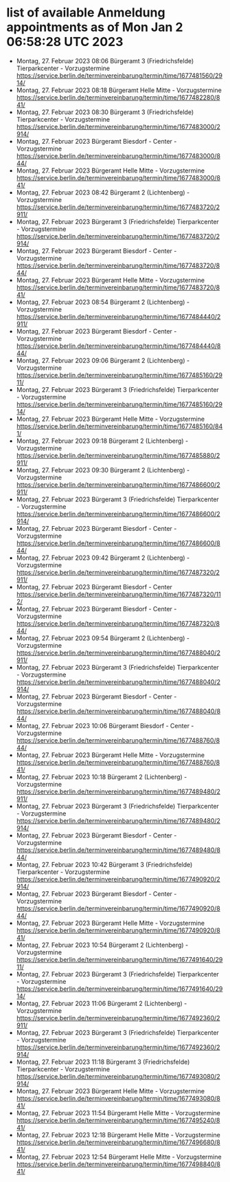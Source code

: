 # list of available Anmeldung appointments as of Mon Jan  2 06:58:28 UTC 2023
- Montag, 27. Februar 2023 08:06 Bürgeramt 3 (Friedrichsfelde) Tierparkcenter - Vorzugstermine https://service.berlin.de/terminvereinbarung/termin/time/1677481560/2914/
- Montag, 27. Februar 2023 08:18 Bürgeramt Helle Mitte - Vorzugstermine https://service.berlin.de/terminvereinbarung/termin/time/1677482280/841/
- Montag, 27. Februar 2023 08:30 Bürgeramt 3 (Friedrichsfelde) Tierparkcenter - Vorzugstermine https://service.berlin.de/terminvereinbarung/termin/time/1677483000/2914/
- Montag, 27. Februar 2023  Bürgeramt Biesdorf - Center - Vorzugstermine https://service.berlin.de/terminvereinbarung/termin/time/1677483000/844/
- Montag, 27. Februar 2023  Bürgeramt Helle Mitte - Vorzugstermine https://service.berlin.de/terminvereinbarung/termin/time/1677483000/841/
- Montag, 27. Februar 2023 08:42 Bürgeramt 2 (Lichtenberg) - Vorzugstermine https://service.berlin.de/terminvereinbarung/termin/time/1677483720/2911/
- Montag, 27. Februar 2023  Bürgeramt 3 (Friedrichsfelde) Tierparkcenter - Vorzugstermine https://service.berlin.de/terminvereinbarung/termin/time/1677483720/2914/
- Montag, 27. Februar 2023  Bürgeramt Biesdorf - Center - Vorzugstermine https://service.berlin.de/terminvereinbarung/termin/time/1677483720/844/
- Montag, 27. Februar 2023  Bürgeramt Helle Mitte - Vorzugstermine https://service.berlin.de/terminvereinbarung/termin/time/1677483720/841/
- Montag, 27. Februar 2023 08:54 Bürgeramt 2 (Lichtenberg) - Vorzugstermine https://service.berlin.de/terminvereinbarung/termin/time/1677484440/2911/
- Montag, 27. Februar 2023  Bürgeramt Biesdorf - Center - Vorzugstermine https://service.berlin.de/terminvereinbarung/termin/time/1677484440/844/
- Montag, 27. Februar 2023 09:06 Bürgeramt 2 (Lichtenberg) - Vorzugstermine https://service.berlin.de/terminvereinbarung/termin/time/1677485160/2911/
- Montag, 27. Februar 2023  Bürgeramt 3 (Friedrichsfelde) Tierparkcenter - Vorzugstermine https://service.berlin.de/terminvereinbarung/termin/time/1677485160/2914/
- Montag, 27. Februar 2023  Bürgeramt Helle Mitte - Vorzugstermine https://service.berlin.de/terminvereinbarung/termin/time/1677485160/841/
- Montag, 27. Februar 2023 09:18 Bürgeramt 2 (Lichtenberg) - Vorzugstermine https://service.berlin.de/terminvereinbarung/termin/time/1677485880/2911/
- Montag, 27. Februar 2023 09:30 Bürgeramt 2 (Lichtenberg) - Vorzugstermine https://service.berlin.de/terminvereinbarung/termin/time/1677486600/2911/
- Montag, 27. Februar 2023  Bürgeramt 3 (Friedrichsfelde) Tierparkcenter - Vorzugstermine https://service.berlin.de/terminvereinbarung/termin/time/1677486600/2914/
- Montag, 27. Februar 2023  Bürgeramt Biesdorf - Center - Vorzugstermine https://service.berlin.de/terminvereinbarung/termin/time/1677486600/844/
- Montag, 27. Februar 2023 09:42 Bürgeramt 2 (Lichtenberg) - Vorzugstermine https://service.berlin.de/terminvereinbarung/termin/time/1677487320/2911/
- Montag, 27. Februar 2023  Bürgeramt Biesdorf - Center https://service.berlin.de/terminvereinbarung/termin/time/1677487320/112/
- Montag, 27. Februar 2023  Bürgeramt Biesdorf - Center - Vorzugstermine https://service.berlin.de/terminvereinbarung/termin/time/1677487320/844/
- Montag, 27. Februar 2023 09:54 Bürgeramt 2 (Lichtenberg) - Vorzugstermine https://service.berlin.de/terminvereinbarung/termin/time/1677488040/2911/
- Montag, 27. Februar 2023  Bürgeramt 3 (Friedrichsfelde) Tierparkcenter - Vorzugstermine https://service.berlin.de/terminvereinbarung/termin/time/1677488040/2914/
- Montag, 27. Februar 2023  Bürgeramt Biesdorf - Center - Vorzugstermine https://service.berlin.de/terminvereinbarung/termin/time/1677488040/844/
- Montag, 27. Februar 2023 10:06 Bürgeramt Biesdorf - Center - Vorzugstermine https://service.berlin.de/terminvereinbarung/termin/time/1677488760/844/
- Montag, 27. Februar 2023  Bürgeramt Helle Mitte - Vorzugstermine https://service.berlin.de/terminvereinbarung/termin/time/1677488760/841/
- Montag, 27. Februar 2023 10:18 Bürgeramt 2 (Lichtenberg) - Vorzugstermine https://service.berlin.de/terminvereinbarung/termin/time/1677489480/2911/
- Montag, 27. Februar 2023  Bürgeramt 3 (Friedrichsfelde) Tierparkcenter - Vorzugstermine https://service.berlin.de/terminvereinbarung/termin/time/1677489480/2914/
- Montag, 27. Februar 2023  Bürgeramt Biesdorf - Center - Vorzugstermine https://service.berlin.de/terminvereinbarung/termin/time/1677489480/844/
- Montag, 27. Februar 2023 10:42 Bürgeramt 3 (Friedrichsfelde) Tierparkcenter - Vorzugstermine https://service.berlin.de/terminvereinbarung/termin/time/1677490920/2914/
- Montag, 27. Februar 2023  Bürgeramt Biesdorf - Center - Vorzugstermine https://service.berlin.de/terminvereinbarung/termin/time/1677490920/844/
- Montag, 27. Februar 2023  Bürgeramt Helle Mitte - Vorzugstermine https://service.berlin.de/terminvereinbarung/termin/time/1677490920/841/
- Montag, 27. Februar 2023 10:54 Bürgeramt 2 (Lichtenberg) - Vorzugstermine https://service.berlin.de/terminvereinbarung/termin/time/1677491640/2911/
- Montag, 27. Februar 2023  Bürgeramt 3 (Friedrichsfelde) Tierparkcenter - Vorzugstermine https://service.berlin.de/terminvereinbarung/termin/time/1677491640/2914/
- Montag, 27. Februar 2023 11:06 Bürgeramt 2 (Lichtenberg) - Vorzugstermine https://service.berlin.de/terminvereinbarung/termin/time/1677492360/2911/
- Montag, 27. Februar 2023  Bürgeramt 3 (Friedrichsfelde) Tierparkcenter - Vorzugstermine https://service.berlin.de/terminvereinbarung/termin/time/1677492360/2914/
- Montag, 27. Februar 2023 11:18 Bürgeramt 3 (Friedrichsfelde) Tierparkcenter - Vorzugstermine https://service.berlin.de/terminvereinbarung/termin/time/1677493080/2914/
- Montag, 27. Februar 2023  Bürgeramt Helle Mitte - Vorzugstermine https://service.berlin.de/terminvereinbarung/termin/time/1677493080/841/
- Montag, 27. Februar 2023 11:54 Bürgeramt Helle Mitte - Vorzugstermine https://service.berlin.de/terminvereinbarung/termin/time/1677495240/841/
- Montag, 27. Februar 2023 12:18 Bürgeramt Helle Mitte - Vorzugstermine https://service.berlin.de/terminvereinbarung/termin/time/1677496680/841/
- Montag, 27. Februar 2023 12:54 Bürgeramt Helle Mitte - Vorzugstermine https://service.berlin.de/terminvereinbarung/termin/time/1677498840/841/
